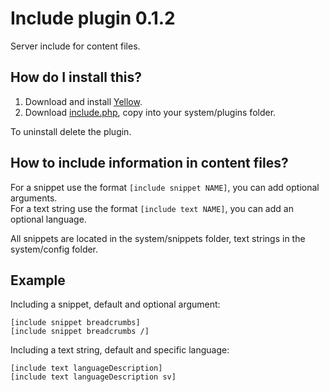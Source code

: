 Include plugin 0.1.2
====================
Server include for content files.

How do I install this?
----------------------
1. Download and install [Yellow](https://github.com/markseu/yellowcms/).  
2. Download [include.php](include.php?raw=true), copy into your system/plugins folder.  

To uninstall delete the plugin.

How to include information in content files?
--------------------------------------------
For a snippet use the format `[include snippet NAME]`, you can add optional arguments.  
For a text string use the format `[include text NAME]`, you can add an optional language.

All snippets are located in the system/snippets folder, text strings in the system/config folder.

Example
-------
Including a snippet, default and optional argument:

    [include snippet breadcrumbs]
    [include snippet breadcrumbs /]

Including a text string, default and specific language:

    [include text languageDescription]
    [include text languageDescription sv]